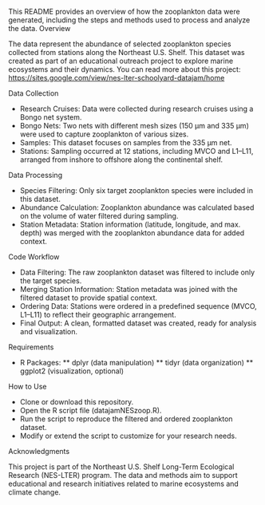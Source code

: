 This README provides an overview of how the zooplankton data were generated, including the steps and methods used to process and analyze the data.
Overview

The data represent the abundance of selected zooplankton species collected from stations along the Northeast U.S. Shelf. This dataset was created as part of an educational outreach project to explore marine ecosystems and their dynamics.
You can read more about this project: https://sites.google.com/view/nes-lter-schoolyard-datajam/home

Data Collection

* Research Cruises: Data were collected during research cruises using a Bongo net system.
* Bongo Nets: Two nets with different mesh sizes (150 µm and 335 µm) were used to capture zooplankton of various sizes.
* Samples: This dataset focuses on samples from the 335 µm net.
* Stations: Sampling occurred at 12 stations, including MVCO and L1–L11, arranged from inshore to offshore along the continental shelf.

Data Processing

* Species Filtering: Only six target zooplankton species were included in this dataset.
* Abundance Calculation: Zooplankton abundance was calculated based on the volume of water filtered during sampling.
* Station Metadata: Station information (latitude, longitude, and max. depth) was merged with the zooplankton abundance data for added context.

Code Workflow

* Data Filtering: The raw zooplankton dataset was filtered to include only the target species.
* Merging Station Information: Station metadata was joined with the filtered dataset to provide spatial context.
* Ordering Data: Stations were ordered in a predefined sequence (MVCO, L1–L11) to reflect their geographic arrangement.
* Final Output: A clean, formatted dataset was created, ready for analysis and visualization.

Requirements

* R Packages:
    ** dplyr (data manipulation)
    ** tidyr (data organization)
    ** ggplot2 (visualization, optional)

How to Use

* Clone or download this repository.
* Open the R script file (datajamNESzoop.R).
* Run the script to reproduce the filtered and ordered zooplankton dataset.
* Modify or extend the script to customize for your research needs.

Acknowledgments

This project is part of the Northeast U.S. Shelf Long-Term Ecological Research (NES-LTER) program. The data and methods aim to support educational and research initiatives related to marine ecosystems and climate change.
